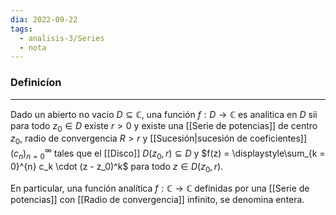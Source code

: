 ```yaml
---
dia: 2022-09-22
tags:
  - analisis-3/Series
  - nota
---
```

### Definicíon
---
Dado un abierto no vacio $D \subseteq \mathbb{C}$, una función $f: D \to \mathbb{C}$ es analitica en $D$ sii para todo $z_0 \in D$ existe $r > 0$ y existe una [[Serie de potencias]] de centro $z_0$, radio de convergencia $R > r$ y [[Sucesión|sucesión de coeficientes]] $(c_n)^\infty_{n = 0}$ tales que el [[Disco]] $D(z_0, r) \subseteq D$ y $f(z) = \displaystyle\sum_{k = 0}^{n} c_k \cdot (z - z_0)^k$ para todo $z \in D(z_0, r)$. 

En particular, una función analítica $f : \mathbb{C} \to \mathbb{C}$ definidas por una [[Serie de potencias]] con [[Radio de convergencia]] infinito, se denomina entera.